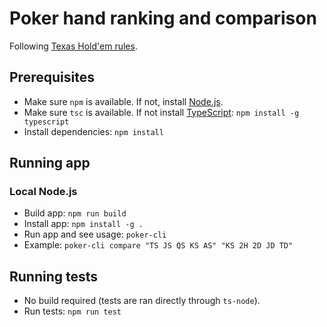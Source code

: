 # Poker hand ranking and comparison

Following [Texas Hold'em rules](https://en.wikipedia.org/wiki/Texas_hold_%27em#Hand_values).

## Prerequisites

- Make sure `npm` is available. If not, install [Node.js](https://nodejs.org/).
- Make sure `tsc` is available. If not install [TypeScript](https://www.typescriptlang.org/): `npm install -g typescript`
- Install dependencies: `npm install`

## Running app

### Local Node.js

- Build app: `npm run build`
- Install app: `npm install -g .`
- Run app and see usage: `poker-cli`
- Example: `poker-cli compare "TS JS QS KS AS" "KS 2H 2D JD TD"`

## Running tests

- No build required (tests are ran directly through `ts-node`).
- Run tests: `npm run test`
